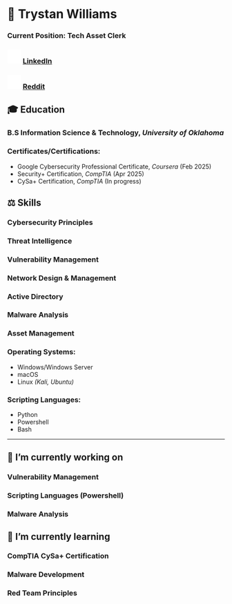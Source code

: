 # 👤 Trystan Williams
### Current Position: Tech Asset Clerk

### ![LinkedIn Logo](https://github.com/CLorant/readme-social-icons/blob/main/small/light/linkedin.svg) [LinkedIn](https://www.linkedin.com/in/trystan-williams-914228225/)
### ![Reddit Logo](https://github.com/CLorant/readme-social-icons/blob/main/small/light/reddit.svg) [Reddit](https://www.reddit.com/user/TrystanW02/)

## 🎓 Education
### B.S Information Science & Technology, *University of Oklahoma*
### Certificates/Certifications:
- Google Cybersecurity Professional Certificate, *Coursera* (Feb 2025)
- Security+ Certification, *CompTIA* (Apr 2025)
- CySa+ Certification, *CompTIA* (In progress)

## ⚖️ Skills
### Cybersecurity Principles
### Threat Intelligence
### Vulnerability Management
### Network Design & Management
### Active Directory
### Malware Analysis
### Asset Management
### Operating Systems:
- Windows/Windows Server
- macOS
- Linux *(Kali, Ubuntu)*
### Scripting Languages:
- Python
- Powershell
- Bash

***

## 🔭 I’m currently working on
### Vulnerability Management
### Scripting Languages (Powershell)
### Malware Analysis

## 🌱 I’m currently learning
### CompTIA CySa+ Certification
### Malware Development
### Red Team Principles


